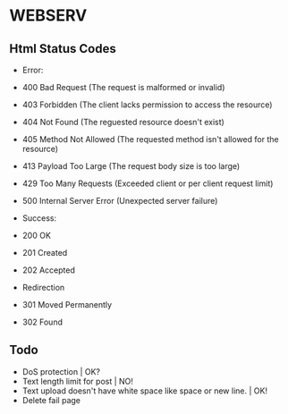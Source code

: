 # WEBSERV

## Html Status Codes
* Error:
 * 400 Bad Request              (The request is malformed or invalid)
 * 403 Forbidden                (The client lacks permission to access the resource)
 * 404 Not Found                (The reguested resource doesn't exist)
 * 405 Method Not Allowed       (The requested method isn't allowed for the resource)
 * 413 Payload Too Large        (The request body size is too large)
 * 429 Too Many Requests        (Exceeded client or per client request limit)
 * 500 Internal Server Error    (Unexpected server failure)

* Success:
 * 200 OK
 * 201 Created
 * 202 Accepted

* Redirection
 * 301 Moved Permanently
 * 302 Found

## Todo

* DoS protection | OK?
* Text length limit for post | NO!
* Text upload doesn't have white space like space or new line. | OK!
* Delete fail page
